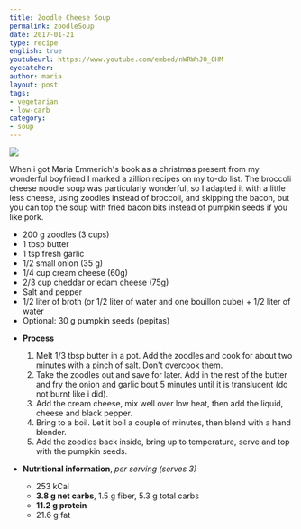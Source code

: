 ```yaml
---
title: Zoodle Cheese Soup
permalink: zoodleSoup
date: 2017-01-21
type: recipe
english: true
youtubeurl: https://www.youtube.com/embed/nWRWhJO_8HM
eyecatcher: 
author: maria
layout: post
tags: 
- vegetarian
- low-carb
category: 
- soup
---
```

<img src="https://farm1.staticflickr.com/691/32378103166_21500bb7e8_o_d.jpg" >

When i got Maria Emmerich's book as a christmas present from my wonderful boyfriend I marked a zillion recipes on my to-do list. The broccoli cheese noodle soup was particularly wonderful, so I adapted it with a little less cheese, using zoodles instead of broccoli, and skipping the bacon, but you can top the soup with fried bacon bits instead of pumpkin seeds if you like pork.

<ul>
  <li>200 g zoodles (3 cups)</li>
  <li>1 tbsp butter</li>
  <li>1 tsp fresh garlic</li>
  <li>1/2 small onion (35 g)</li>
  <li>1/4 cup cream cheese (60g)</li>
  <li>2/3 cup cheddar or edam cheese (75g)</li>
  <li>Salt and pepper</li>
  <li>1/2 liter of broth (or 1/2 liter of water and one bouillon cube) + 1/2 liter of water</li>
  <li>Optional: 30 g pumpkin seeds (pepitas)</li>
</ul>

* **Process**
  1. Melt 1/3 tbsp butter in a pot. Add the zoodles and cook for about two minutes with a pinch of salt. Don't overcook them. 
  2. Take the zoodles out and save for later. Add in the rest of the butter and fry the onion and garlic bout 5 minutes until it is translucent (do not burnt like i did). 
  3. Add the cream cheese, mix well over low heat, then add the liquid, cheese and black pepper.
  4. Bring to a boil. Let it boil a couple of minutes, then blend with a hand blender.
  5. Add the zoodles back inside, bring up to temperature, serve and top with the pumpkin seeds.

* **Nutritional information**, _per serving (serves 3)_
  * 253 kCal
  * **3.8 g net carbs**, 1.5 g fiber, 5.3 g total carbs
  * **11.2 g protein**
  * 21.6 g fat
